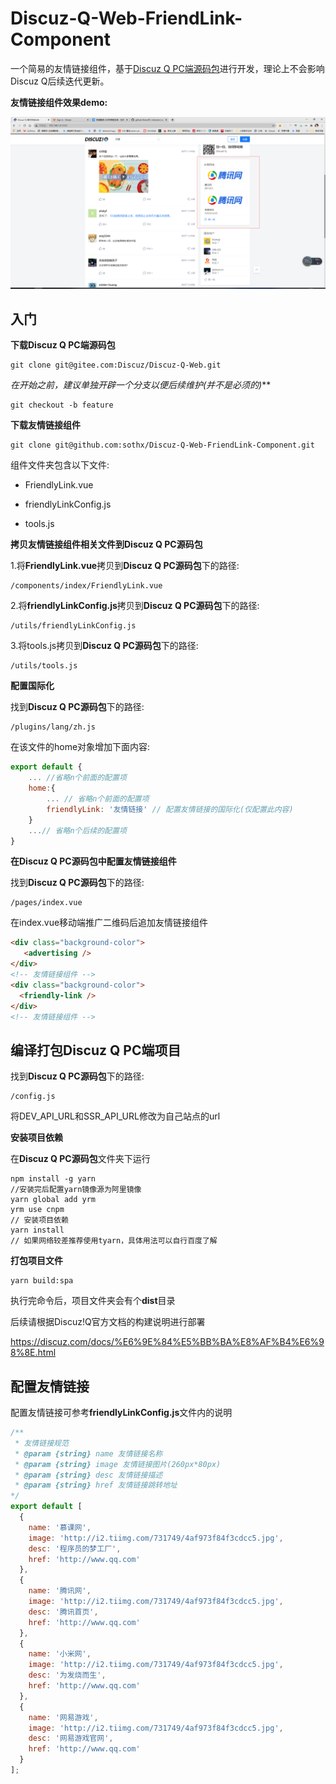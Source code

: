 # Discuz-Q-Web-FriendLink-Component

一个简易的友情链接组件，基于[Discuz Q PC端源码包](https://gitee.com/Discuz/Discuz-Q-Web)进行开发，理论上不会影响Discuz Q后续迭代更新。

**友情链接组件效果demo:**

![demo效果](.\img\demo.png)

## 入门

**下载Discuz Q PC端源码包**

```shell
git clone git@gitee.com:Discuz/Discuz-Q-Web.git
```

**在开始之前，建议单独开辟一个分支以便后续维护*(并不是必须的)***

```shell
git checkout -b feature
```

**下载友情链接组件**

```shell
git clone git@github.com:sothx/Discuz-Q-Web-FriendLink-Component.git
```

组件文件夹包含以下文件:

- FriendlyLink.vue

- friendlyLinkConfig.js

- tools.js

**拷贝友情链接组件相关文件到Discuz Q PC源码包**

1.将**FriendlyLink.vue**拷贝到**Discuz Q PC源码包**下的路径:

```shell
/components/index/FriendlyLink.vue
```

2.将**friendlyLinkConfig.js**拷贝到**Discuz Q PC源码包**下的路径:

```shell
/utils/friendlyLinkConfig.js
```

3.将tools.js拷贝到**Discuz Q PC源码包**下的路径:

```
/utils/tools.js
```

**配置国际化**

找到**Discuz Q PC源码包**下的路径:

```
/plugins/lang/zh.js
```

在该文件的home对象增加下面内容:

```javascript
export default {
    ... //省略n个前面的配置项
    home:{
        ... // 省略n个前面的配置项
        friendlyLink: '友情链接' // 配置友情链接的国际化(仅配置此内容)
    }
    ...// 省略n个后续的配置项
}
```

**在Discuz Q PC源码包中配置友情链接组件**

找到**Discuz Q PC源码包**下的路径:

```shell
/pages/index.vue
```

在index.vue移动端推广二维码后追加友情链接组件

```html
<div class="background-color">
   <advertising />
</div>
<!-- 友情链接组件 -->
<div class="background-color">
  <friendly-link />
</div>
<!-- 友情链接组件 -->
```

## 编译打包Discuz Q PC端项目

找到**Discuz Q PC源码包**下的路径:

```
/config.js
```

将DEV_API_URL和SSR_API_URL修改为自己站点的url

**安装项目依赖**

在**Discuz Q PC源码包**文件夹下运行

```shell
npm install -g yarn
//安装完后配置yarn镜像源为阿里镜像
yarn global add yrm
yrm use cnpm
// 安装项目依赖
yarn install
// 如果网络较差推荐使用tyarn，具体用法可以自行百度了解
```

**打包项目文件**

```shell
yarn build:spa
```

执行完命令后，项目文件夹会有个**dist**目录

后续请根据Discuz!Q官方文档的构建说明进行部署

https://discuz.com/docs/%E6%9E%84%E5%BB%BA%E8%AF%B4%E6%98%8E.html

## 配置友情链接

配置友情链接可参考**friendlyLinkConfig.js**文件内的说明

```javascript
/** 
 * 友情链接规范
 * @param {string} name 友情链接名称
 * @param {string} image 友情链接图片(260px*80px)
 * @param {string} desc 友情链接描述
 * @param {string} href 友情链接跳转地址
*/
export default [
  {
    name: '慕课网',
    image: 'http://i2.tiimg.com/731749/4af973f84f3cdcc5.jpg',
    desc: '程序员的梦工厂',
    href: 'http://www.qq.com'
  },
  {
    name: '腾讯网',
    image: 'http://i2.tiimg.com/731749/4af973f84f3cdcc5.jpg',
    desc: '腾讯首页',
    href: 'http://www.qq.com'
  },
  {
    name: '小米网',
    image: 'http://i2.tiimg.com/731749/4af973f84f3cdcc5.jpg',
    desc: '为发烧而生',
    href: 'http://www.qq.com'
  },
  {
    name: '网易游戏',
    image: 'http://i2.tiimg.com/731749/4af973f84f3cdcc5.jpg',
    desc: '网易游戏官网',
    href: 'http://www.qq.com'
  }
];

```





